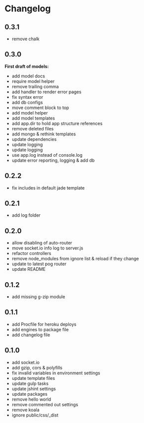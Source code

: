 # Changelog

## 0.3.1
- remove chalk

## 0.3.0
**First draft of models:**

- add model docs
- require model helper
- remove trailing comma
- add handler to render error pages
- fix syntax error
- add db configs
- move comment block to top
- add model helper
- add model templates
- add app.dir to hold app structure references
- remove deleted files
- add mongo & rethink templates
- update dependencies
- update logging
- update logging
- use app.log instead of console.log
- update error reporting, logging & add db

## 0.2.2
- fix includes in default jade template

## 0.2.1
- add log folder

## 0.2.0
- allow disabling of auto-router
- move socket.io info log to server.js
- refactor controllers
- remove node_modules from ignore list & reload if they change
- update to latest pog router
- update README

## 0.1.2
- add missing g-zip module

## 0.1.1
- add Procfile for heroku deploys
- add engines to package file
- add changelog file

## 0.1.0
- add socket.io
- add gzip, cors & polyfills
- fix invalid variables in environment settings
- update template files
- update gulp tasks
- update jshint settings
- update packages
- remove hello world
- remove commented out settings
- remove koala
- ignore public/css/\_dist
